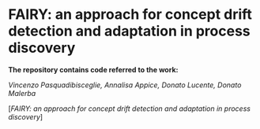 # FAIRY: an approach for concept drift detection and adaptation in process discovery	

**The repository contains code referred to the work:**

*Vincenzo Pasquadibisceglie, Annalisa Appice, Donato Lucente, Donato Malerba*

[*FAIRY: an approach for concept drift detection and adaptation in process discovery*]
